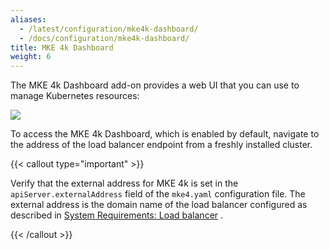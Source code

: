 ```yaml
---
aliases:
  - /latest/configuration/mke4k-dashboard/
  - /docs/configuration/mke4k-dashboard/
title: MKE 4k Dashboard
weight: 6
---
```


The MKE 4k Dashboard add-on provides a web UI that you can use to manage
Kubernetes resources:

<img src="/mke-docs/images/ui-preview.png" id="myBtn"></img>

<div id="myModal" class="modal">
  <div class="modal-content">
    <span class="close">&times;</span>
    <img src="/mke-docs/images/ui-preview.png">
  </div>
</div>

<script>
var modal = document.getElementById("myModal");
var btn = document.getElementById("myBtn");
var span = document.getElementsByClassName("close")[0];

// When the user clicks the button, open the modal
btn.onclick = function() {
  modal.style.display = "block";
}

// When the user clicks on <span> (x), close the modal
span.onclick = function() {
  modal.style.display = "none";
}

// When the user clicks anywhere outside of the modal, close it
window.onclick = function(event) {
  if (event.target == modal) {
    modal.style.display = "none";
  }
}
</script>

<style>
.modal {
  display: none; /* Hidden by default */
  position: fixed; /* Stay in place */
  z-index: 1; /* Sit on top */
  padding-top: 100px; /* Location of the box */
  left: 0;
  top: 0;
  width: 90%; /* Full width */
  height: 90%; /* Full height */
  overflow: auto; /* Enable scroll if needed */
  background-color: rgb(0,0,0); /* Fallback color */
  background-color: rgba(0,0,0,0.4); /* Black w/ opacity */
}

/* Modal Content */
.modal-content {
  background-color: #fefefe;
  margin: auto;
  padding: 20px;
  border: 1px solid #888;
  width: 80%;
}

/* The Close Button */
.close {
  color: #aaaaaa;
  float: right;
  font-size: 28px;
  font-weight: bold;
}

.close:hover,
.close:focus {
  color: #000;
  text-decoration: none;
  cursor: pointer;
}
</style>

To access the MKE 4k Dashboard, which is enabled by default, navigate to the
address of the load balancer endpoint from a freshly installed cluster.

{{< callout type="important" >}}

Verify that the external address for MKE 4k is set in the
`apiServer.externalAddress` field of the `mke4.yaml` configuration file. The
external address is the domain name of the load balancer configured as
described in [System Requirements: Load
balancer](../../getting-started/system-requirements#load-balancer-requirements) .

{{< /callout >}}